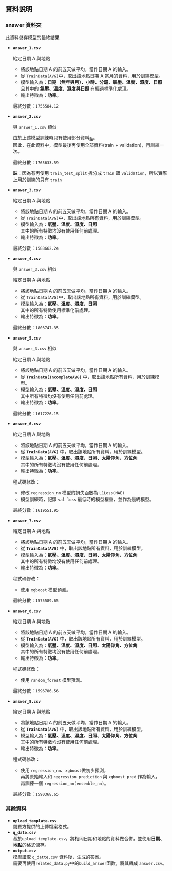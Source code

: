 ##  資料說明

### answer 資料夾

此資料儲存模型的最終結果

* **```answer_1.csv```**  

    給定日期 A 與地點
    * 將該地點日期 A 的前五天做平均，當作日期 A 的輸入。
    * 從 ```TrainData(AVG)```中，取出該地點日期 A 當月的資料，用於訓練模型。
    * 模型輸入為：**日期（無年與月）、小時、分鐘、氣壓、溫度、濕度、日照**  
        且其中的 **氣壓、溫度、濕度與日照** 有經過標準化處理。
    * 輸出特徵為：**功率**。

    最終分數：```1755584.12```


* **```answer_2.csv```**  

    與 ```answer_1.csv``` 類似  
    
    由於上述模型訓練時只有使用部分資料<sub>**註**</sub>。  
    因此，在此資料中，模型最後再使用全部資料(train + validation)，再訓練一次。

    最終分數：```1765633.59```
      
    **註**：因為有再使用 ```train_test_split``` 拆分成 ```train``` 跟 ```validation```，所以實際上用於訓練的只有 ```train```

    
* **```answer_3.csv```**  

    給定日期 A 與地點
    * 將該地點日期 A 的前五天做平均，當作日期 A 的輸入。
    * 從 ```TrainData(AVG)```中，取出該地點所有資料，用於訓練模型。
    * 模型輸入為：**氣壓、溫度、濕度、日照**  
        其中的所有特徵均沒有使用任何前處理。
    * 輸出特徵為：**功率**。

    最終分數：```1588662.24```


* **```answer_4.csv```**  

    與 ```answer_3.csv``` 相似  

    給定日期 A 與地點
    * 將該地點日期 A 的前五天做平均，當作日期 A 的輸入。
    * 從 ```TrainData(AVG)```中，取出該地點所有資料，用於訓練模型。
    * 模型輸入為：**氣壓、溫度、濕度、日照**  
        其中的所有特徵使用標準化前處理。
    * 輸出特徵為：**功率**。

    最終分數：```1803747.35```


* **```answer_5.csv```**  

    與 ```answer_3.csv``` 相似  

    給定日期 A 與地點
    * 將該地點日期 A 的前五天做平均，當作日期 A 的輸入。
    * 從 **```TrainData(IncompleteAVG)```** 中，取出該地點所有資料，用於訓練模型。
    * 模型輸入為：**氣壓、溫度、濕度、日照**  
        其中所有特徵均沒有使用任何前處理。
    * 輸出特徵為：**功率**。

    最終分數：```1617226.15```


* **```answer_6.csv```**  

    給定日期 A 與地點
    * 將該地點日期 A 的前五天做平均，當作日期 A 的輸入。
    * 從 **```TrainData(AVG)```** 中，取出該地點所有資料，用於訓練模型。
    * 模型輸入為：**氣壓、溫度、濕度、日照、太陽仰角、方位角**  
        其中的所有特徵均沒有使用任何前處理。
    * 輸出特徵為：**功率**。
    
    程式碼修改：
    * 修改 ```regression_nn``` 模型的損失函數為 ```L1Loss(MAE)```  
    * 模型訓練時，記錄 ```val loss``` 最低時的模型權重，並作為最終模型。 

    最終分數：```1619551.95```


* **```answer_7.csv```**  

    給定日期 A 與地點
    * 將該地點日期 A 的前五天做平均，當作日期 A 的輸入。
    * 從 **```TrainData(AVG)```** 中，取出該地點所有資料，用於訓練模型。
    * 模型輸入為：**氣壓、溫度、濕度、日照、太陽仰角、方位角**  
        其中的所有特徵均沒有使用任何前處理。
    * 輸出特徵為：**功率**。
    
    程式碼修改：
    * 使用 ```xgboost``` 模型預測。  

    最終分數：```1575589.65```


* **```answer_8.csv```**  

    給定日期 A 與地點
    * 將該地點日期 A 的前五天做平均，當作日期 A 的輸入。
    * 從 **```TrainData(AVG)```** 中，取出該地點所有資料，用於訓練模型。
    * 模型輸入為：**氣壓、溫度、濕度、日照、太陽仰角、方位角**  
        其中的所有特徵均沒有使用任何前處理。
    * 輸出特徵為：**功率**。
    
    程式碼修改：
    * 使用 ```random_forest``` 模型預測。  

    最終分數：```1596786.56```

* **```answer_9.csv```**  

    給定日期 A 與地點
    * 將該地點日期 A 的前五天做平均，當作日期 A 的輸入。
    * 從 **```TrainData(AVG)```** 中，取出該地點所有資料，用於訓練模型。
    * 模型輸入為：**氣壓、溫度、濕度、日照、太陽仰角、方位角**  
        其中的所有特徵均沒有使用任何前處理。
    * 輸出特徵為：**功率**。
    
    程式碼修改：
    * 使用 ```regression_nn```、```xgboost```做初步預測，  
    再將原始輸入和 ```regression_prediction``` 與 ```xgboost_pred``` 作為輸入，  
    再訓練一個 ```regression_nn(ensemble_nn)```。  

    最終分數：```1590368.65```

### 其餘資料
* **```upload_template.csv```**  
    競賽方提供的上傳檔案格式。
* **```q_date.csv```**  
    基於```upload_template.csv```，將相同日期和地點的資料做合併，並使用**日期、地點**的格式儲存。
* **```output.csv```**  
    模型讀取 ```q_datte.csv``` 資料後，生成的答案。  
    需要再使用```related_data.py```中的```build_answer```函數，將其轉成 ```answer.csv```。